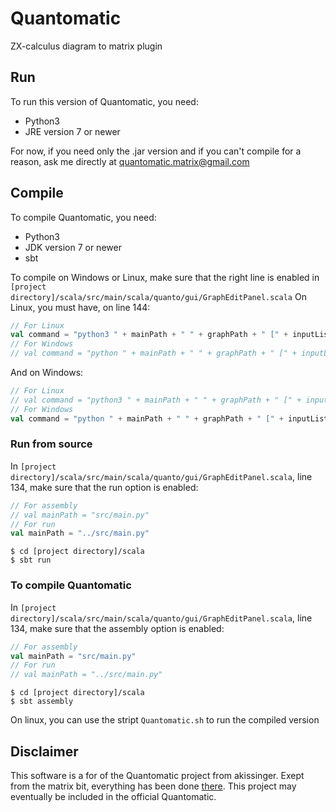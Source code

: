 # Quantomatic
ZX-calculus diagram to matrix plugin

## Run
To run this version of Quantomatic, you need:
- Python3
- JRE version 7 or newer

For now, if you need only the .jar version and if you can't compile for a reason, ask me directly at quantomatic.matrix@gmail.com

## Compile
To compile Quantomatic, you need:
- Python3
- JDK version 7 or newer
- sbt

To compile on Windows or Linux, make sure that the right line is enabled in `[project directory]/scala/src/main/scala/quanto/gui/GraphEditPanel.scala`
On Linux, you must have, on line 144:
```scala
// For Linux
val command = "python3 " + mainPath + " " + graphPath + " [" + inputList + "] [" + outputList + "]"
// For Windows
// val command = "python " + mainPath + " " + graphPath + " [" + inputList + "] [" + outputList + "]"
```
And on Windows:
```scala
// For Linux
// val command = "python3 " + mainPath + " " + graphPath + " [" + inputList + "] [" + outputList + "]"
// For Windows
val command = "python " + mainPath + " " + graphPath + " [" + inputList + "] [" + outputList + "]"
```


### Run from source
In `[project directory]/scala/src/main/scala/quanto/gui/GraphEditPanel.scala`, line 134, make sure that the run option is enabled:
```scala
// For assembly
// val mainPath = "src/main.py"
// For run
val mainPath = "../src/main.py"
```
~~~~
$ cd [project directory]/scala
$ sbt run
~~~~

### To compile Quantomatic
In `[project directory]/scala/src/main/scala/quanto/gui/GraphEditPanel.scala`, line 134, make sure that the assembly option is enabled:
```scala
// For assembly
val mainPath = "src/main.py"
// For run
// val mainPath = "../src/main.py"
```
~~~~
$ cd [project directory]/scala
$ sbt assembly
~~~~

On linux, you can use the stript `Quantomatic.sh` to run the compiled version

## Disclaimer
This software is a for of the Quantomatic project from akissinger.
Exept from the matrix bit, everything has been done [there](https://github.com/Quantomatic/quantomatic).
This project may eventually be included in the official Quantomatic.
